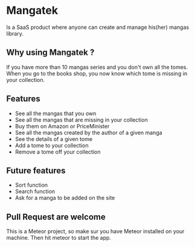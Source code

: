 # Mangatek

Is a SaaS product where anyone can create and manage his(her) mangas library.

## Why using Mangatek ?

If you have more than 10 mangas series and you don't own all the tomes.
When you go to the books shop, you now know which tome is missing in your collection.

## Features

* See all the mangas that you own
* See all the mangas that are missing in your collection
* Buy them on Amazon or PriceMinister
* See all the mangas created by the author of a given manga
* See the details of a given tome
* Add a tome to your collection
* Remove a tome off your collection

## Future features

* Sort function
* Search function
* Ask for a manga to be added on the site

## Pull Request are welcome

This is a Meteor project, so make sur you have Meteor installed on your machine.
Then hit meteor to start the app.
